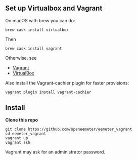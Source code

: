 Set up Virtualbox and Vagrant
---
On macOS with brew you can do:

    brew cask install virtualbox

Then

    brew cask install vagrant

Otherwise, see

* [Vagrant](https://www.vagrantup.com/)
* [VirtualBox](https://www.virtualbox.org/)

Also install the Vagrant-cachier plugin for faster provisions:

    vagrant plugin install vagrant-cachier

Install
---

**Clone this repo**

    git clone https://github.com/openeemeter/eemeter_vagrant
    cd eemeter_vagrant
    vagrant up
    vagrant ssh

Vagrant may ask for an administrator password.